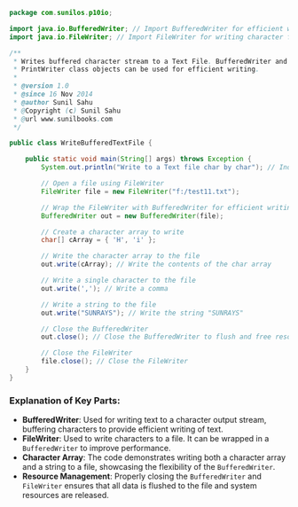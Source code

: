 
```java
package com.sunilos.p10io;

import java.io.BufferedWriter; // Import BufferedWriter for efficient writing of text
import java.io.FileWriter; // Import FileWriter for writing character files

/**
 * Writes buffered character stream to a Text File. BufferedWriter and
 * PrintWriter class objects can be used for efficient writing.
 * 
 * @version 1.0
 * @since 16 Nov 2014
 * @author Sunil Sahu
 * @Copyright (c) Sunil Sahu
 * @url www.sunilbooks.com
 */

public class WriteBufferedTextFile {

    public static void main(String[] args) throws Exception {
        System.out.println("Write to a Text file char by char"); // Indicate the operation being performed

        // Open a file using FileWriter
        FileWriter file = new FileWriter("f:/test11.txt");

        // Wrap the FileWriter with BufferedWriter for efficient writing
        BufferedWriter out = new BufferedWriter(file);

        // Create a character array to write
        char[] cArray = { 'H', 'i' };

        // Write the character array to the file
        out.write(cArray); // Write the contents of the char array

        // Write a single character to the file
        out.write(','); // Write a comma

        // Write a string to the file
        out.write("SUNRAYS"); // Write the string "SUNRAYS"

        // Close the BufferedWriter
        out.close(); // Close the BufferedWriter to flush and free resources

        // Close the FileWriter
        file.close(); // Close the FileWriter
    }
}
```

### Explanation of Key Parts:

- **BufferedWriter**: Used for writing text to a character output stream, buffering characters to provide efficient writing of text.
- **FileWriter**: Used to write characters to a file. It can be wrapped in a `BufferedWriter` to improve performance.
- **Character Array**: The code demonstrates writing both a character array and a string to a file, showcasing the flexibility of the `BufferedWriter`.
- **Resource Management**: Properly closing the `BufferedWriter` and `FileWriter` ensures that all data is flushed to the file and system resources are released.

